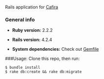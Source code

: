 Rails application for [Cafira](http://www.cafira.com/) 
### General info
* **Ruby version:** 2.2.2

* **Rails version:** 4.2.4

* **System dependencies:** Check out [Gemfile](https://github.com/cran-io/cafira/blob/master/Gemfile)

###Usage:
Clone this repo, then run:
```{r, engine='bash', count_lines}
$ bundle install
$ rake db:create && rake db:migrate
